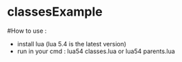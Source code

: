 ﻿# classesExample

#How to use :
- install lua (lua 5.4 is the latest version)
- run in your cmd : lua54 classes.lua or lua54 parents.lua
